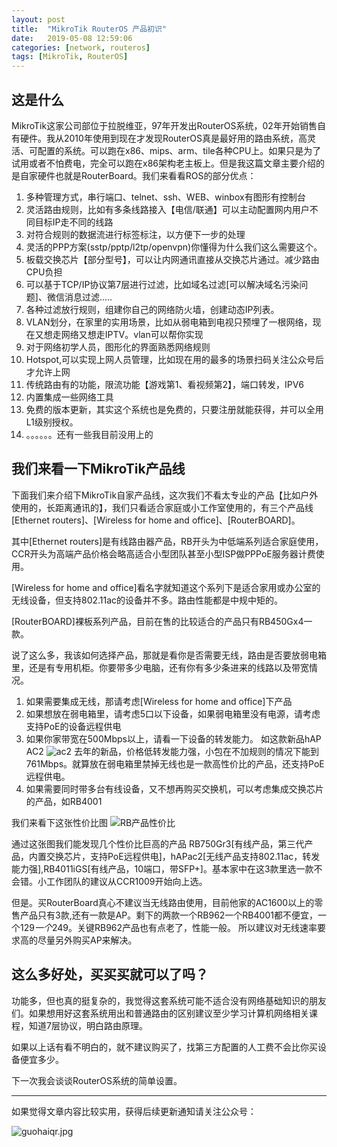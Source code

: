 ```yaml
---
layout: post
title:  "MikroTik RouterOS 产品初识"
date:   2019-05-08 12:59:06
categories: [network, routeros]
tags: [MikroTik, RouterOS]
---
```


## 这是什么

MikroTik这家公司部位于拉脱维亚，97年开发出RouterOS系统，02年开始销售自有硬件。我从2010年使用到现在才发现RouterOS真是最好用的路由系统，高灵活、可配置的系统。可以跑在x86、mips、arm、tile各种CPU上。如果只是为了试用或者不怕费电，完全可以跑在x86架构老主板上。但是我这篇文章主要介绍的是自家硬件也就是RouterBoard。我们来看看ROS的部分优点：

1. 多种管理方式，串行端口、telnet、ssh、WEB、winbox有图形有控制台
2. 灵活路由规则，比如有多条线路接入【电信/联通】可以主动配置网内用户不同目标IP走不同的线路
3. 对符合规则的数据流进行标签标注，以方便下一步的处理
4. 灵活的PPP方案(sstp/pptp/l2tp/openvpn)你懂得为什么我们这么需要这个。
5. 板载交换芯片【部分型号】，可以让内网通讯直接从交换芯片通过。减少路由CPU负担
6. 可以基于TCP/IP协议第7层进行过滤，比如域名过滤[可以解决域名污染问题]、微信消息过滤.....
7. 各种过滤放行规则，组建你自己的网络防火墙，创建动态IP列表。
8. VLAN划分，在家里的实用场景，比如从弱电箱到电视只预埋了一根网络，现在又想走网络又想走IPTV。vlan可以帮你实现
9. 对于网络初学人员，图形化的界面熟悉网络规则
10. Hotspot,可以实现上网人员管理，比如现在用的最多的场景扫码关注公众号后才允许上网
11. 传统路由有的功能，限流功能【游戏第1、看视频第2】，端口转发，IPV6
12. 内置集成一些网络工具
13. 免费的版本更新，其实这个系统也是免费的，只要注册就能获得，并可以全用L1级别授权。
14. 。。。。。。还有一些我目前没用上的


## 我们来看一下MikroTik产品线

下面我们来介绍下MikroTik自家产品线，这次我们不看太专业的产品【比如户外使用的，长距离通讯的】，我们只看适合家庭或小工作室使用的，有三个产品线[Ethernet routers]、[Wireless for home and office]、[RouterBOARD]。

其中[Ethernet routers]是有线路由器产品，RB开头为中低端系列适合家庭使用，CCR开头为高端产品价格会略高适合小型团队甚至小型ISP做PPPoE服务器计费使用。

[Wireless for home and office]看名字就知道这个系列下是适合家用或办公室的无线设备，但支持802.11ac的设备并不多。路由性能都是中规中矩的。

[RouterBOARD]裸板系列产品，目前在售的比较适合的产品只有RB450Gx4一款。


说了这么多，我该如何选择产品，那就是看你是否需要无线，路由是否要放弱电箱里，还是有专用机柜。你要带多少电脑，还有你有多少条进来的线路以及带宽情况。

1. 如果需要集成无线，那请考虑[Wireless for home and office]下产品
2. 如果想放在弱电箱里，请考虑5口以下设备，如果弱电箱里没有电源，请考虑支持PoE的设备远程供电
3. 如果你家带宽在500Mbps以上，请看一下设备的转发能力。
如这款新品hAP AC2 ![ac2](http://guohai163.github.com/doc-pic/2019-05/WX20190509-132805.png) 去年的新品，价格低转发能力强，小包在不加规则的情况下能到761Mbps。就算放在弱电箱里禁掉无线也是一款高性价比的产品，还支持PoE远程供电。
4. 如果需要同时带多台有线设备，又不想再购买交换机，可以考虑集成交换芯片的产品，如RB4001

我们来看下这张性价比图
![RB产品性价比](http://guohai163.github.io/doc-pic/2019-05/pr2-1.png)

通过这张图我们能发现几个性价比巨高的产品 RB750Gr3[有线产品，第三代产品，内置交换芯片，支持PoE远程供电]，hAPac2[无线产品支持802.11ac，转发能力强],RB4011iGS[有线产品，10端口，带SFP+]。基本家中在这3款里选一款不会错。小工作团队的建议从CCR1009开始向上选。

但是。买RouterBoard真心不建议当无线路由使用，目前他家的AC1600以上的零售产品只有3款,还有一款是AP。剩下的两款一个RB962一个RB4001都不便宜，一个$129一个$249。关键RB962产品也有点老了，性能一般。
所以建议对无线速率要求高的尽量另外购买AP来解决。

## 这么多好处，买买买就可以了吗？

功能多，但也真的挺复杂的，我觉得这套系统可能不适合没有网络基础知识的朋友们。如果想用好这套系统用出和普通路由的区别建议至少学习计算机网络相关课程，知道7层协议，明白路由原理。

如果以上话有看不明白的，就不建议购买了，找第三方配置的人工费不会比你买设备便宜多少。

下一次我会谈谈RouterOS系统的简单设置。

---

如果觉得文章内容比较实用，获得后续更新通知请关注公众号：

![guohaiqr.jpg](//blog.guohai.org/doc-pic/guohaiqr.jpg)
